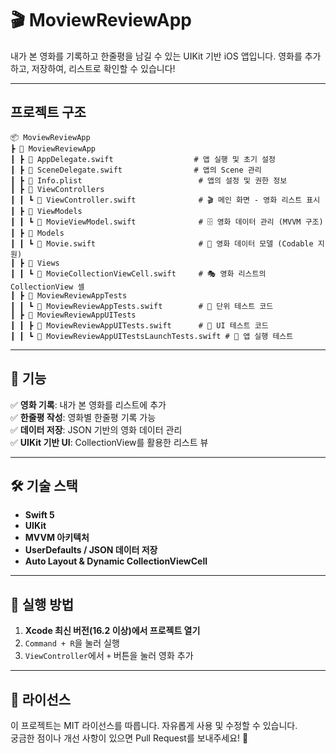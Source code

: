 # 🎬 MoviewReviewApp

내가 본 영화를 기록하고 한줄평을 남길 수 있는 UIKit 기반 iOS 앱입니다.
영화를 추가하고, 저장하여, 리스트로 확인할 수 있습니다!

---

## 프로젝트 구조
```
📦 MoviewReviewApp
┣ 📂 MoviewReviewApp
┃ ┣ 📄 AppDelegate.swift                  # 앱 실행 및 초기 설정
┃ ┣ 📄 SceneDelegate.swift                # 앱의 Scene 관리
┃ ┣ 📄 Info.plist                          # 앱의 설정 및 권한 정보
┃ ┣ 📂 ViewControllers
┃ ┃ ┗ 📄 ViewController.swift              # 🎬 메인 화면 - 영화 리스트 표시
┃ ┣ 📂 ViewModels
┃ ┃ ┗ 📄 MovieViewModel.swift              # 🗄️ 영화 데이터 관리 (MVVM 구조)
┃ ┣ 📂 Models
┃ ┃ ┗ 📄 Movie.swift                       # 🎥 영화 데이터 모델 (Codable 지원)
┃ ┣ 📂 Views
┃ ┃ ┗ 📄 MovieCollectionViewCell.swift     # 🎭 영화 리스트의 CollectionView 셀
┃ ┣ 📂 MoviewReviewAppTests
┃ ┃ ┗ 📄 MoviewReviewAppTests.swift        # 🧪 단위 테스트 코드
┃ ┣ 📂 MoviewReviewAppUITests
┃ ┃ ┣ 📄 MoviewReviewAppUITests.swift      # 📱 UI 테스트 코드
┃ ┃ ┗ 📄 MoviewReviewAppUITestsLaunchTests.swift # 🚀 앱 실행 테스트
```

---

## 🎯 기능

✅ **영화 기록**: 내가 본 영화를 리스트에 추가  
✅ **한줄평 작성**: 영화별 한줄평 기록 가능  
✅ **데이터 저장**: JSON 기반의 영화 데이터 관리  
✅ **UIKit 기반 UI**: CollectionView를 활용한 리스트 뷰  

---

## 🛠 기술 스택

- **Swift 5**
- **UIKit**
- **MVVM 아키텍처**
- **UserDefaults / JSON 데이터 저장**
- **Auto Layout & Dynamic CollectionViewCell**

---

## 🚀 실행 방법

1. **Xcode 최신 버전(16.2 이상)에서 프로젝트 열기**
2. `Command + R`을 눌러 실행  
3. `ViewController`에서 `+` 버튼을 눌러 영화 추가  

---

## 📄 라이선스

이 프로젝트는 MIT 라이선스를 따릅니다. 자유롭게 사용 및 수정할 수 있습니다.  
궁금한 점이나 개선 사항이 있으면 Pull Request를 보내주세요! 🎉  
